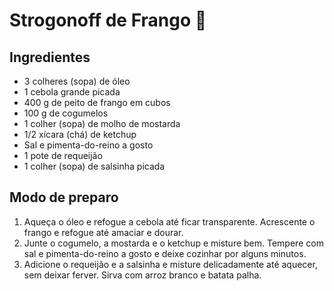 # Strogonoff de Frango :chicken:

##  Ingredientes

- 3 colheres (sopa) de óleo
- 1 cebola grande picada
- 400 g de peito de frango em cubos
- 100 g de cogumelos
- 1 colher (sopa) de molho de mostarda
- 1/2 xícara (chá) de ketchup
- Sal e pimenta-do-reino a gosto
- 1 pote de requeijão
- 1 colher (sopa) de salsinha picada



##  Modo de preparo

1. Aqueça o óleo e refogue a cebola até ficar transparente. Acrescente o frango e refogue até amaciar e dourar.
2. Junte o cogumelo, a mostarda e o ketchup e misture bem. Tempere com sal e pimenta-do-reino a gosto e deixe cozinhar por alguns minutos.
3. Adicione o requeijão e a salsinha e misture delicadamente até aquecer, sem deixar ferver. Sirva com arroz branco e batata palha.